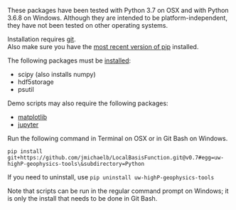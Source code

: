 These packages have been tested with Python 3.7 on OSX and with Python 3.6.8 on Windows. 
Although they are intended to be platform-independent, they have not been tested on other operating systems.

Installation requires [git](https://www.git-scm.com/book/en/v2/Getting-Started-Installing-Git).  
Also make sure you have the [most recent version of pip](https://pip.pypa.io/en/stable/installing/#upgrading-pip) 
installed.  

The following packages must be [installed](https://packaging.python.org/tutorials/installing-packages/):
- scipy (also installs numpy)
- hdf5storage
- psutil

Demo scripts may also require the following packages:
- [matplotlib](https://matplotlib.org/users/installing.html)
- [jupyter](https://jupyter.readthedocs.io/en/latest/install.html)

Run the following command in Terminal on OSX or in Git Bash on Windows.  

``pip install git+https://github.com/jmichaelb/LocalBasisFunction.git@v0.7#egg=uw-highP-geophysics-tools\&subdirectory=Python``

If you need to uninstall, use 
``pip uninstall uw-highP-geophysics-tools``

Note that scripts can be run in the regular command prompt on Windows; it is only the install that needs to be done 
in Git Bash.




